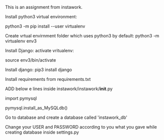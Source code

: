 This is an assignment from instawork.

Install python3 virtual environment:

python3 -m pip install --user virtualenv

Create vrtual envirnment folder which uses python3 by default:
python3 -m virtualenv env3

Install Django:
activate vritualenv:

source env3/bin/activate

Install django:
pip3 install django

Install requirements from requirements.txt

ADD below e lines inside instawork/instawork/__init__.py

import pymysql

pymysql.install_as_MySQLdb()

Go to database and create a database called 'instawork_db'

Change your USER and PASSWORD according to you what you gave while creating database inside settings.py



